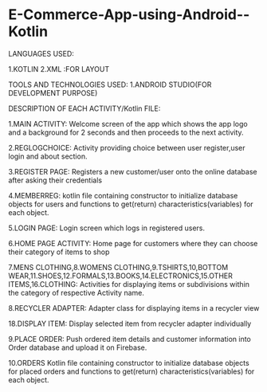 # E-Commerce-App-using-Android--Kotlin

LANGUAGES USED:

1.KOTLIN
2.XML :FOR LAYOUT

TOOLS AND TECHNOLOGIES USED:
1.ANDROID STUDIO(FOR DEVELOPMENT PURPOSE)


DESCRIPTION OF EACH ACTIVITY/Kotlin FILE:

1.MAIN ACTIVITY:
Welcome screen of the app which shows the app logo and a background for 2 seconds and then proceeds to the next activity.


2.REGLOGCHOICE:
Activity providing choice between user register,user login and about section.


3.REGISTER PAGE:
Registers a new customer/user onto the online database after asking their credentials


4.MEMBERREG:
kotlin file containing constructor to initialize database objects for users and functions to get(return) characteristics(variables) for each object.


5.LOGIN PAGE:
Login screen which logs in registered users.


6.HOME PAGE ACTIVITY:
Home page for customers where they can choose their category of items to shop


7.MENS CLOTHING,8.WOMENS CLOTHING,9.TSHIRTS,10,BOTTOM WEAR,11.SHOES,12.FORMALS,13.BOOKS,14.ELECTRONICS,15.OTHER ITEMS,16.CLOTHING:
Activities for displaying items or subdivisions within the category of respective Activity name.
 
 
8.RECYCLER ADAPTER:
Adapter class for displaying items in a recycler view


18.DISPLAY ITEM:
Display selected item from recycler adapter individually


9.PLACE ORDER:
Push ordered item details and customer information into Order database and upload it on Firebase.


10.ORDERS
Kotlin file containing constructor to initialize database objects for placed orders and functions to get(return) characteristics(variables) for each object.
